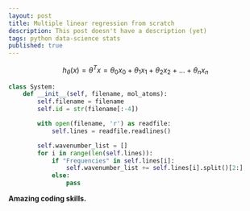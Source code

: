 ```yaml
---
layout: post
title: Multiple linear regression from scratch
description: This post doesn't have a description (yet)
tags: python data-science stats
published: true
---
```



$$h_\theta(x)=\theta^T x = \theta_0 x_0 + \theta_1 x_1 + \theta_2 x_2 + ... + \theta_n x_n$$

```python
class System:
    def __init__(self, filename, mol_atoms):
        self.filename = filename
        self.id = str(filename[:-4])

        with open(filename, 'r') as readfile:
            self.lines = readfile.readlines()

        self.wavenumber_list = []
        for i in range(len(self.lines)):
            if "Frequencies" in self.lines[i]:
                self.wavenumber_list += self.lines[i].split()[2:]
            else:
                pass
```

**Amazing coding skills.**
